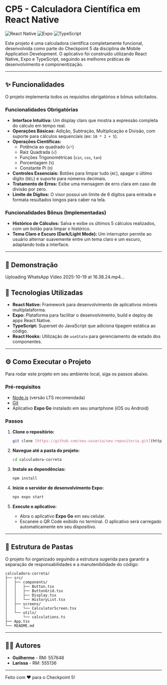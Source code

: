 # CP5 - Calculadora Científica em React Native

![React Native](https://img.shields.io/badge/React_Native-20232A?style=for-the-badge&logo=react&logoColor=61DAFB)
![Expo](https://img.shields.io/badge/Expo-000020?style=for-the-badge&logo=expo&logoColor=white)
![TypeScript](https://img.shields.io/badge/TypeScript-007ACC?style=for-the-badge&logo=typescript&logoColor=white)

Este projeto é uma calculadora científica completamente funcional, desenvolvida como parte do Checkpoint 5 da disciplina de Mobile Application Development. O aplicativo foi construído utilizando React Native, Expo e TypeScript, seguindo as melhores práticas de desenvolvimento e componentização.

---

## ✨ Funcionalidades

O projeto implementa todos os requisitos obrigatórios e bônus solicitados.

### Funcionalidades Obrigatórias
- **Interface Intuitiva:** Um display claro que mostra a expressão completa do cálculo em tempo real.
- **Operações Básicas:** Adição, Subtração, Multiplicação e Divisão, com suporte para cálculos sequenciais (ex: `10 * 2 + 5`).
- **Operações Científicas:**
  - Potência ao quadrado (`x²`)
  - Raiz Quadrada (`√`)
  - Funções Trigonométricas (`sin`, `cos`, `tan`)
  - Porcentagem (`%`)
  - Constante Pi (`π`)
- **Controles Essenciais:** Botões para limpar tudo (`AC`), apagar o último dígito (`DEL`) e suporte para números decimais.
- **Tratamento de Erros:** Exibe uma mensagem de erro clara em caso de divisão por zero.
- **Limite de Dígitos:** O visor possui um limite de 6 dígitos para entrada e formata resultados longos para caber na tela.

### Funcionalidades Bônus (Implementadas)
- **Histórico de Cálculos:** Salva e exibe os últimos 5 cálculos realizados, com um botão para limpar o histórico.
- **Tema Claro e Escuro (Dark/Light Mode):** Um interruptor permite ao usuário alternar suavemente entre um tema claro e um escuro, adaptando toda a interface.

---

## 📸 Demonstração



Uploading WhatsApp Video 2025-10-19 at 16.38.24.mp4…


## 🚀 Tecnologias Utilizadas

- **React Native:** Framework para desenvolvimento de aplicativos móveis multiplataforma.
- **Expo:** Plataforma para facilitar o desenvolvimento, build e deploy de apps React Native.
- **TypeScript:** Superset do JavaScript que adiciona tipagem estática ao código.
- **React Hooks:** Utilização de `useState` para gerenciamento de estado dos componentes.

---

## ⚙️ Como Executar o Projeto

Para rodar este projeto em seu ambiente local, siga os passos abaixo.

### Pré-requisitos
- [Node.js](https://nodejs.org/en/) (versão LTS recomendada)
- [Git](https://git-scm.com/)
- Aplicativo **Expo Go** instalado em seu smartphone (iOS ou Android)

### Passos
1. **Clone o repositório:**
   ```bash
   git clone [https://github.com/seu-usuario/seu-repositorio.git](https://github.com/seu-usuario/seu-repositorio.git)
   ```

2. **Navegue até a pasta do projeto:**
   ```bash
   cd calculadora-correta
   ```

3. **Instale as dependências:**
   ```bash
   npm install
   ```

4. **Inicie o servidor de desenvolvimento Expo:**
   ```bash
   npx expo start
   ```

5. **Execute o aplicativo:**
   - Abra o aplicativo **Expo Go** em seu celular.
   - Escaneie o QR Code exibido no terminal. O aplicativo será carregado automaticamente em seu dispositivo.

---

## 📁 Estrutura de Pastas

O projeto foi organizado seguindo a estrutura sugerida para garantir a separação de responsabilidades e a manutenibilidade do código:

```
calculadora-correta/
├── src/
│   ├── components/
│   │   ├── Button.tsx
│   │   ├── ButtonGrid.tsx
│   │   ├── Display.tsx
│   │   └── HistoryList.tsx
│   ├── screens/
│   │   └── CalculatorScreen.tsx
│   └── utils/
│       └── calculations.ts
├── App.tsx
└── README.md
```

---

## 👨‍💻 Autores

- **Guilherme** - RM: 557648
- **Larissa** - RM: 555136

---
Feito com ❤️ para o Checkpoint 5!
